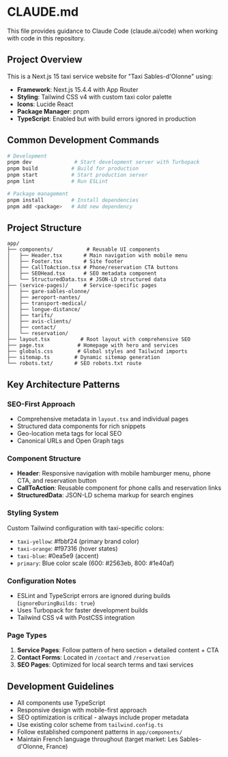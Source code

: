 # CLAUDE.md

This file provides guidance to Claude Code (claude.ai/code) when working with code in this repository.

## Project Overview

This is a Next.js 15 taxi service website for "Taxi Sables-d'Olonne" using:
- **Framework**: Next.js 15.4.4 with App Router
- **Styling**: Tailwind CSS v4 with custom taxi color palette
- **Icons**: Lucide React
- **Package Manager**: pnpm
- **TypeScript**: Enabled but with build errors ignored in production

## Common Development Commands

```bash
# Development
pnpm dev              # Start development server with Turbopack
pnpm build           # Build for production
pnpm start           # Start production server
pnpm lint            # Run ESLint

# Package management
pnpm install         # Install dependencies
pnpm add <package>   # Add new dependency
```

## Project Structure

```
app/
├── components/           # Reusable UI components
│   ├── Header.tsx       # Main navigation with mobile menu
│   ├── Footer.tsx       # Site footer
│   ├── CallToAction.tsx # Phone/reservation CTA buttons
│   ├── SEOHead.tsx      # SEO metadata component
│   └── StructuredData.tsx # JSON-LD structured data
├── (service-pages)/     # Service-specific pages
│   ├── gare-sables-olonne/
│   ├── aeroport-nantes/
│   ├── transport-medical/
│   ├── longue-distance/
│   ├── tarifs/
│   ├── avis-clients/
│   ├── contact/
│   └── reservation/
├── layout.tsx          # Root layout with comprehensive SEO
├── page.tsx           # Homepage with hero and services
├── globals.css        # Global styles and Tailwind imports
├── sitemap.ts        # Dynamic sitemap generation
└── robots.txt/       # SEO robots.txt route
```

## Key Architecture Patterns

### SEO-First Approach
- Comprehensive metadata in `layout.tsx` and individual pages
- Structured data components for rich snippets
- Geo-location meta tags for local SEO
- Canonical URLs and Open Graph tags

### Component Structure
- **Header**: Responsive navigation with mobile hamburger menu, phone CTA, and reservation button
- **CallToAction**: Reusable component for phone calls and reservation links
- **StructuredData**: JSON-LD schema markup for search engines

### Styling System
Custom Tailwind configuration with taxi-specific colors:
- `taxi-yellow`: #fbbf24 (primary brand color)
- `taxi-orange`: #f97316 (hover states)
- `taxi-blue`: #0ea5e9 (accent)
- `primary`: Blue color scale (600: #2563eb, 800: #1e40af)

### Configuration Notes
- ESLint and TypeScript errors are ignored during builds (`ignoreDuringBuilds: true`)
- Uses Turbopack for faster development builds
- Tailwind CSS v4 with PostCSS integration

### Page Types
1. **Service Pages**: Follow pattern of hero section + detailed content + CTA
2. **Contact Forms**: Located in `/contact` and `/reservation`
3. **SEO Pages**: Optimized for local search terms and taxi services

## Development Guidelines

- All components use TypeScript
- Responsive design with mobile-first approach
- SEO optimization is critical - always include proper metadata
- Use existing color scheme from `tailwind.config.ts`
- Follow established component patterns in `app/components/`
- Maintain French language throughout (target market: Les Sables-d'Olonne, France)